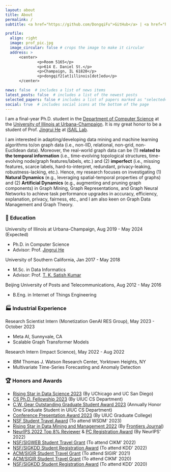 ```yaml
---
layout: about
title: About
permalink: /
subtitle: <a href="https://github.com/DongqiFu">GitHub</a> | <a href="https://scholar.google.com/citations?user=WByXZAcAAAAJ&hl=en">Google Scholar</a> | <a href="https://twitter.com/DongqiFu_UIUC">Twitter</a>

profile:
  align: right
  image: prof_pic.jpg
  image_circular: false # crops the image to make it circular
  address: >
      <center>
              <p>Room 5165</p>
              <p>614 E. Daniel St.</p>
              <p>Champaign, IL 61820</p>
              <p>dongqif2[at]illinois[dot]edu</p>
      </center>

news: false  # includes a list of news items
latest_posts: false  # includes a list of the newest posts
selected_papers: false # includes a list of papers marked as "selected={true}"
social: true  # includes social icons at the bottom of the page
---
```


I am a final-year Ph.D. student in the [Department of Computer Science](https://cs.illinois.edu/) at the [University of Illinois at Urbana-Champaign](https://illinois.edu/). It is my great honor to be a student of Prof. [Jingrui He](https://www.hejingrui.org/) at [iSAIL Lab](https://isail-laboratory.github.io/).

I am interested in adapting/developing data mining and machine learning algorithms to/on graph data (i.e., non-IID, relational, non-grid, non-Euclidean data). Moreover, the real-world graph data can be (1) **related to the temporal information** (i.e., time-evolving topological structures, time-evolving node/graph features/labels, etc.) and (2) **imperfect** (i.e., missing features, scarce labels, hard-to-interpret, redundant, privacy-leaking, robustness-lacking, etc.). Hence, my research focuses on investigating (1) **Natural Dynamics** (e.g., leveraging spatial-temporal properties of graphs) and (2) **Artificial Dynamics** (e.g., augmenting and pruning graph components) in Graph Mining, Graph Representations, and Graph Neural Networks to achieve task performance upgrades in accuracy, efficiency, explanation, privacy, fairness, etc., and I am also keen on Graph Data Management and Graph Theory.

### 🏫 **Education**
University of Illinois at Urbana-Champaign, Aug 2019 - May 2024 (Expected)
* Ph.D. in Computer Science
* Advisor: Prof. [Jingrui He](https://www.hejingrui.org/)

University of Southern California, Jan 2017 - May 2018
* M.Sc. in Data Informatics
* Advisor: Prof. [T. K. Satish Kumar](http://www.tkskwork.org/)

Beijing University of Posts and Telecommunications, Aug 2012 - May 2016 
* B.Eng. in Internet of Things Engineering

### 🏭 **Industrial Experience**
Research Scientist Intern (Monetization GenAI RES Group), May 2023 - October 2023
* Meta AI, Sunnyvale, CA
* Scalable Graph Transformer Models

Research Intern (Impact Science), May 2022 - Aug 2022
* IBM Thomas J. Watson Research Center, Yorktown Heights, NY
* Multivariate Time-Series Forecasting and Anomaly Detection

### 🏆 **Honors and Awards**
* [Rising Star in Data Science 2023](https://datascience.uchicago.edu/research/postdoctoral-programs/rising-stars/) (By UChicago and UC San Diego)
* [CS Ph.D. Fellowship 2023](https://grad.illinois.edu/fellowship/fellows) (By UIUC CS Department)
* [C.W. Gear Outstanding Graduate Student Award 2023](https://cs.illinois.edu/about/awards/graduate-fellowships-awards/cw-gear-outstanding-graduate-student) (Annually Honor One Graduate Student in UIUC CS Department)
* [Conference Presentation Award 2023](https://grad.illinois.edu/general/travelaward) (By UIUC Graduate College)
* [NSF Student Travel Award](https://www.wsdm-conference.org/2023/attending/nsf-student-travel-awards) (To attend WSDM' 2023)
* [Rising Star in Data Mining and Management 2022](https://www.frontiersin.org/research-topics/37426/rising-stars-in-data-mining-and-management-2022) (By [Frontiers Journal](https://www.frontiersin.org/articles/10.3389/fdata.2023.1201798/full))
* [NeurIPS 2022 Top 8% Reviewer](https://neurips.cc/Conferences/2022/ProgramCommittee) & [PC Registration Award](https://nips.cc/Conferences/2020/PaperInformation/AC-SACGuidelines) (By NeurIPS' 2022)
* [NSF/SIGWEB Student Travel Grant](https://www.cikm2022.org/nsf-travel-grants) (To attend CIKM' 2022)
* [NSF/SIGKDD Student Registration Award](https://kdd.org/kdd2022/cfStudentTravel.html) (To attend KDD' 2022)
* [ACM/SIGIR Student Travel Grant](https://sigir.org/sigir2021/registration/) (To attend SIGIR' 2021)
* [ACM/SIGIR Student Travel Grant](https://sigir.org/general-information/travel-grants/) (To attend CIKM' 2020)
* [NSF/SIGKDD Student Registration Award](https://www.kdd.org/kdd2020/calls/view/kdd-2020-call-for-student-registration-award-applications) (To attend KDD' 2020)
